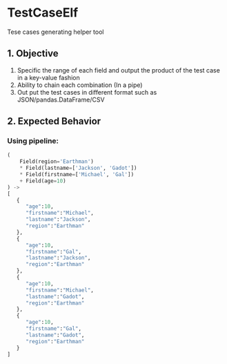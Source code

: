 # TestCaseElf

Tese cases generating helper tool

## 1. Objective

1. Specific the range of each field and output the product of the test case in a key-value fashion
2. Ability to chain each combination (In a pipe)
2. Out put the test cases in different format such as JSON/pandas.DataFrame/CSV

## 2. Expected Behavior

### Using pipeline:

```PYTHON
(
    Field(region='Earthman')
    * Field(lastname=['Jackson', 'Gadot'])
    * Field(firstname=['Michael', 'Gal'])
    + Field(age=10)
) -> 
[
   {
      "age":10,
      "firstname":"Michael",
      "lastname":"Jackson",
      "region":"Earthman"
   },
   {
      "age":10,
      "firstname":"Gal",
      "lastname":"Jackson",
      "region":"Earthman"
   },
   {
      "age":10,
      "firstname":"Michael",
      "lastname":"Gadot",
      "region":"Earthman"
   },
   {
      "age":10,
      "firstname":"Gal",
      "lastname":"Gadot",
      "region":"Earthman"
   }
]
```

